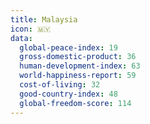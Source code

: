```yaml
---
title: Malaysia
icon: 🇲🇾
data:
  global-peace-index: 19
  gross-domestic-product: 36
  human-development-index: 63
  world-happiness-report: 59
  cost-of-living: 32
  good-country-index: 48
  global-freedom-score: 114
---
```

